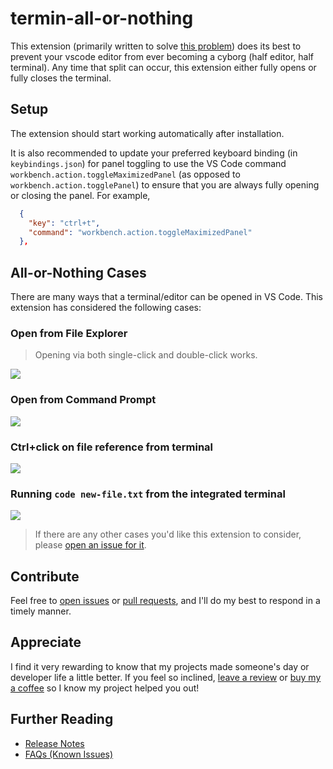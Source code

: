 # termin-all-or-nothing

This extension (primarily written to solve [this problem](https://github.com/microsoft/vscode/issues/131319))
does its best to prevent your vscode editor from ever becoming a cyborg
(half editor, half terminal). Any time that split can occur, this extension
either fully opens or fully closes the terminal.

## Setup

The extension should start working automatically after installation.

It is also recommended to update your preferred keyboard
binding (in `keybindings.json`) for panel toggling to use the
VS Code command
`workbench.action.toggleMaximizedPanel` (as opposed to
`workbench.action.togglePanel`) to ensure that you
are always fully opening or closing the panel. For example,

```json
  {
    "key": "ctrl+t",
    "command": "workbench.action.toggleMaximizedPanel"
  },
```

## All-or-Nothing Cases

There are many ways that a terminal/editor can be opened in VS Code. This
extension has considered the following cases:

### Open from File Explorer

> Opening via both single-click and double-click works.

![](./docs/gifs/FileExplorerOpen.gif)

### Open from Command Prompt

![](./docs/gifs/PromptFromTerminal.gif)

### Ctrl+click on file reference from terminal

![](./docs/gifs/CtrlClickFromTerminal.gif)

### Running `code new-file.txt` from the integrated terminal

![](./docs/gifs/CodeCommandFromTerminal.gif)

> If there are any other cases you'd like this extension to consider, please
[open an issue for it](https://github.com/leep-frog/termin-all-or-nothing/issues).

## Contribute

Feel free to
[open issues](https://github.com/leep-frog/termin-all-or-nothing/issues) or
[pull requests](https://github.com/leep-frog/termin-all-or-nothing/pulls),
and I'll do my best to respond in a timely manner.

## Appreciate

I find it very rewarding to know that my projects made someone's day or
developer life a little better. If you feel so inclined,
[leave a review](https://marketplace.visualstudio.com/items?itemName=groogle.termin-all-or-nothing&ssr=false#review-details)
or [buy my a coffee](https://paypal.me/sleepfrog) so I know my project helped
you out!

## Further Reading

- [Release Notes](https://github.com/leep-frog/termin-all-or-nothing/blob/main/docs/ReleaseNotes.md)
- [FAQs (Known Issues)](https://github.com/leep-frog/termin-all-or-nothing/blob/main/docs/FAQ.md)
